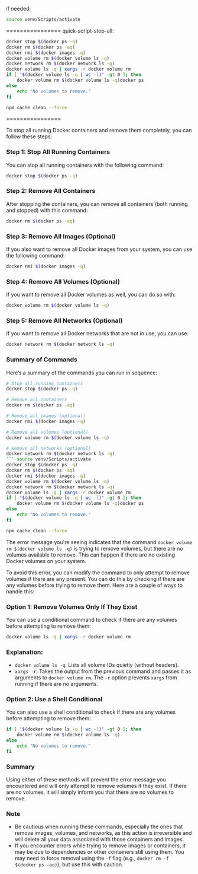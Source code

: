 if needed:
```bash
source venv/Scripts/activate
```

================
quick-script-stop-all:
```bash
docker stop $(docker ps -q)
docker rm $(docker ps -aq)
docker rmi $(docker images -q)
docker volume rm $(docker volume ls -q)
docker network rm $(docker network ls -q)
docker volume ls -q | xargs -r docker volume rm
if [ "$(docker volume ls -q | wc -l)" -gt 0 ]; then
    docker volume rm $(docker volume ls -q)docker ps
else
    echo "No volumes to remove."
fi

npm cache clean --force
```
================

To stop all running Docker containers and remove them completely, you can follow these steps:

### Step 1: Stop All Running Containers

You can stop all running containers with the following command:

```bash
docker stop $(docker ps -q)
```

### Step 2: Remove All Containers

After stopping the containers, you can remove all containers (both running and stopped) with this command:

```bash
docker rm $(docker ps -aq)
```

### Step 3: Remove All Images (Optional)

If you also want to remove all Docker images from your system, you can use the following command:

```bash
docker rmi $(docker images -q)
```

### Step 4: Remove All Volumes (Optional)

If you want to remove all Docker volumes as well, you can do so with:

```bash
docker volume rm $(docker volume ls -q)
```

### Step 5: Remove All Networks (Optional)

If you want to remove all Docker networks that are not in use, you can use:

```bash
docker network rm $(docker network ls -q)
```

### Summary of Commands

Here’s a summary of the commands you can run in sequence:

```bash
# Stop all running containers
docker stop $(docker ps -q)

# Remove all containers
docker rm $(docker ps -aq)

# Remove all images (optional)
docker rmi $(docker images -q)

# Remove all volumes (optional)
docker volume rm $(docker volume ls -q)

# Remove all networks (optional)
docker network rm $(docker network ls -q)
``` source venv/Scripts/activate
docker stop $(docker ps -q)
docker rm $(docker ps -aq)
docker rmi $(docker images -q)
docker volume rm $(docker volume ls -q)
docker network rm $(docker network ls -q)
docker volume ls -q | xargs -r docker volume rm
if [ "$(docker volume ls -q | wc -l)" -gt 0 ]; then
    docker volume rm $(docker volume ls -q)docker ps
else
    echo "No volumes to remove."
fi

npm cache clean --force
```




The error message you're seeing indicates that the command `docker volume rm $(docker volume ls -q)` is trying to remove volumes, but there are no volumes available to remove. This can happen if there are no existing Docker volumes on your system.

To avoid this error, you can modify the command to only attempt to remove volumes if there are any present. You can do this by checking if there are any volumes before trying to remove them. Here are a couple of ways to handle this:

### Option 1: Remove Volumes Only If They Exist

You can use a conditional command to check if there are any volumes before attempting to remove them:

```bash
docker volume ls -q | xargs -r docker volume rm
```

### Explanation:
- `docker volume ls -q`: Lists all volume IDs quietly (without headers).
- `xargs -r`: Takes the output from the previous command and passes it as arguments to `docker volume rm`. The `-r` option prevents `xargs` from running if there are no arguments.

### Option 2: Use a Shell Conditional

You can also use a shell conditional to check if there are any volumes before attempting to remove them:

```bash
if [ "$(docker volume ls -q | wc -l)" -gt 0 ]; then
    docker volume rm $(docker volume ls -q)
else
    echo "No volumes to remove."
fi
```

### Summary

Using either of these methods will prevent the error message you encountered and will only attempt to remove volumes if they exist. If there are no volumes, it will simply inform you that there are no volumes to remove.

### Note

- Be cautious when running these commands, especially the ones that remove images, volumes, and networks, as this action is irreversible and will delete all your data associated with those containers and images.
- If you encounter errors while trying to remove images or containers, it may be due to dependencies or other containers still using them. You may need to force removal using the `-f` flag (e.g., `docker rm -f $(docker ps -aq)`), but use this with caution.